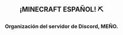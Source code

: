<h2 align="center"> ¡MINECRAFT ESPAÑOL! ⛏️ </h2>
<h3 align="center">Organización del servidor de Discord, MEÑO.</h3>
